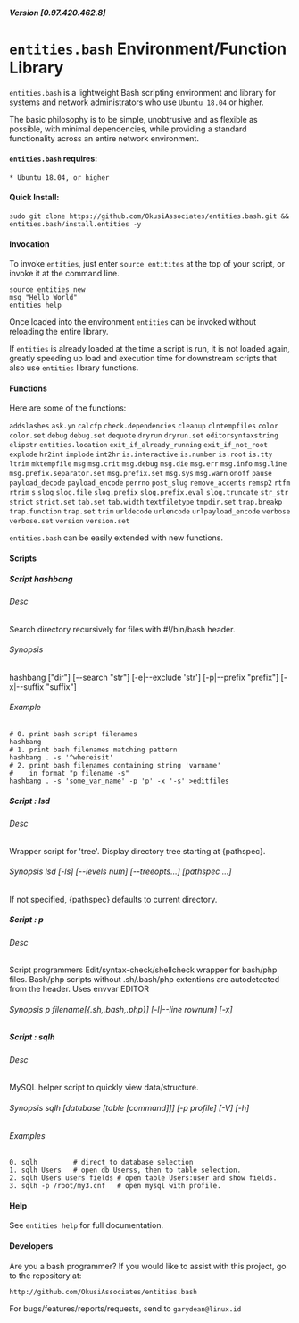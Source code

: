 ##### Version [0.97.420.462.8]
# `entities.bash` Environment/Function Library

`entities.bash` is a lightweight Bash scripting environment and library for systems and network administrators who use `Ubuntu 18.04` or higher.

The basic philosophy is to be simple, unobtrusive and as flexible as possible, with minimal dependencies, while providing a standard functionality across an entire network environment.

#### `entities.bash` requires:

	* Ubuntu 18.04, or higher

#### Quick Install:

    sudo git clone https://github.com/OkusiAssociates/entities.bash.git && entities.bash/install.entities -y

#### Invocation

To invoke `entities`, just enter `source entitites` at the top of your script, or invoke it at the command line.
    
    source entities new
    msg "Hello World"
    entities help

Once loaded into the environment `entities` can be invoked without reloading the entire library.

If `entities` is already loaded at the time a script is run, it is not loaded again, greatly speeding up load and execution time for downstream scripts that also use `entities` library functions.

#### Functions

Here are some of the functions:

`addslashes` `ask.yn` `calcfp` `check.dependencies` `cleanup` `clntempfiles` `color` `color.set` `debug` `debug.set` `dequote` `dryrun` `dryrun.set` `editorsyntaxstring` `elipstr` `entities.location` `exit_if_already_running` `exit_if_not_root` `explode` `hr2int` `implode` `int2hr` `is.interactive` `is.number` `is.root` `is.tty` `ltrim` `mktempfile` `msg` `msg.crit` `msg.debug` `msg.die` `msg.err` `msg.info` `msg.line` `msg.prefix.separator.set` `msg.prefix.set` `msg.sys` `msg.warn` `onoff` `pause` `payload_decode` `payload_encode` `perrno` `post_slug` `remove_accents` `remsp2` `rtfm` `rtrim` `s` `slog` `slog.file` `slog.prefix` `slog.prefix.eval` `slog.truncate` `str_str` `strict` `strict.set` `tab.set` `tab.width` `textfiletype` `tmpdir.set` `trap.breakp` `trap.function` `trap.set` `trim` `urldecode` `urlencode` `urlpayload_encode` `verbose` `verbose.set` `version` `version.set`

`entities.bash` can be easily extended with new functions.

#### Scripts

##### Script   hashbang

###### Desc     

Search directory recursively for files with #!/bin/bash header.

###### Synopsis 

hashbang ["dir"] [--search "str"]  [-e|--exclude 'str'] [-p|--prefix "prefix"] [-x|--suffix "suffix"] 
 
###### Example
 
    # 0. print bash script filenames
    hashbang                   
    # 1. print bash filenames matching pattern
    hashbang . -s '^whereisit' 
    # 2. print bash filenames containing string 'varname'
    #    in format "p filename -s"
    hashbang . -s 'some_var_name' -p 'p' -x '-s' >editfiles

##### Script  : lsd

###### Desc

Wrapper script for 'tree'. Display directory tree starting at {pathspec}.

###### Synopsis lsd [-ls] [--levels num] [--treeopts...] [pathspec ...] 

If not specified, {pathspec} defaults to current directory.

##### Script  : p

###### Desc

Script programmers Edit/syntax-check/shellcheck wrapper for bash/php files. Bash/php scripts without .sh/.bash/php extentions are autodetected from the header. Uses envvar EDITOR

###### Synopsis p filename[{.sh,.bash,.php}] [-l|--line rownum] [-x]

##### Script  : sqlh

###### Desc

MySQL helper script to quickly view data/structure.

###### Synopsis sqlh [database [table [command]]] [-p profile] [-V] [-h]

###### Examples 
    0. sqlh         # direct to database selection
    1. sqlh Users   # open db Userss, then to table selection.
    2. sqlh Users users fields # open table Users:user and show fields. 
    3. sqlh -p /root/my3.cnf   # open mysql with profile. 

#### Help

See `entities help` for full documentation.

#### Developers

Are you a bash programmer? If you would like to assist with this project, go to the repository at:

    http://github.com/OkusiAssociates/entities.bash

For bugs/features/reports/requests, send to `garydean@linux.id`

